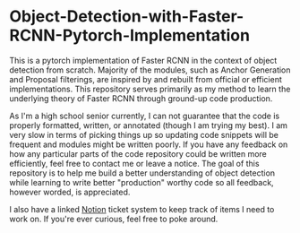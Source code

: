# Object-Detection-with-Faster-RCNN-Pytorch-Implementation

This is a pytorch implementation of Faster RCNN in the context of object detection from scratch. Majority of the modules, such as Anchor Generation and Proposal filterings, are inspired by and rebuilt from official or efficient implementations. This repository serves primarily as my method to learn the underlying theory of Faster RCNN through ground-up code production. 

As I'm a high school senior currently, I can not guarantee that the code is properly formatted, written, or annotated (though I am trying my best). I am very slow in terms of picking things up so updating code snippets will be frequent and modules might be written poorly. If you have any feedback on how any particular parts of the code repository could be written more efficiently, feel free to contact me or leave a notice. The goal of this repository is to help me build a better understanding of object detection while learning to write better "production" worthy code so all feedback, however worded, is appreciated. 

I also have a linked [Notion](https://www.notion.so/7da6e77b5e0c4e63a90566ca3dad5150?v=fa4a4337c1e44d67b1e7ad45ff1a0c0d&pvs=4) ticket system to keep track of items I need to work on. If you're ever curious, feel free to poke around. 